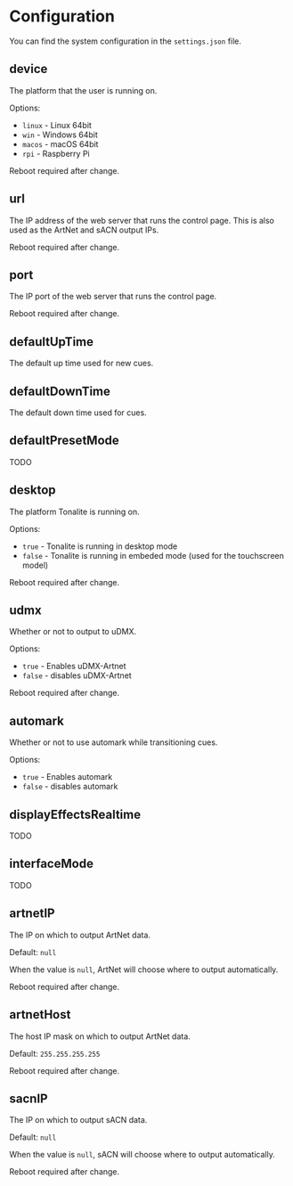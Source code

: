 # Configuration

You can find the system configuration in the `settings.json` file.

## device

The platform that the user is running on.

Options:

- `linux` - Linux 64bit
- `win` - Windows 64bit
- `macos` - macOS 64bit
- `rpi` - Raspberry Pi

Reboot required after change.

## url

The IP address of the web server that runs the control page. This is also used as the ArtNet and sACN output IPs.

Reboot required after change.

## port

The IP port of the web server that runs the control page.

Reboot required after change.

## defaultUpTime

The default up time used for new cues.

## defaultDownTime

The default down time used for cues.

## defaultPresetMode

TODO

## desktop

The platform Tonalite is running on.

Options:

- `true` - Tonalite is running in desktop mode
- `false` - Tonalite is running in embeded mode (used for the touchscreen model)
  
Reboot required after change.

## udmx

Whether or not to output to uDMX.

Options:

- `true` - Enables uDMX-Artnet
- `false` - disables uDMX-Artnet

Reboot required after change.

## automark

Whether or not to use automark while transitioning cues.

Options:

- `true` - Enables automark
- `false` - disables automark

## displayEffectsRealtime

TODO

## interfaceMode

TODO

## artnetIP

The IP on which to output ArtNet data.

Default: `null`

When the value is `null`, ArtNet will choose where to output automatically.

Reboot required after change.

## artnetHost

The host IP mask on which to output ArtNet data.

Default: `255.255.255.255`

Reboot required after change.

## sacnIP

The IP on which to output sACN data.

Default: `null`

When the value is `null`, sACN will choose where to output automatically.

Reboot required after change.